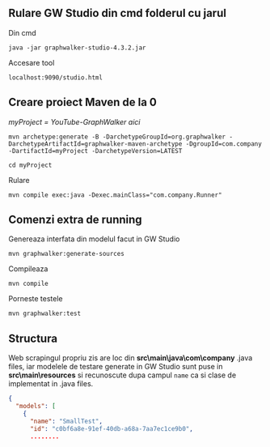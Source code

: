 ## Rulare GW Studio din cmd folderul cu jarul

Din cmd
```
java -jar graphwalker-studio-4.3.2.jar
```
Accesare tool
```
localhost:9090/studio.html
```

## Creare proiect Maven de la 0 

*myProject = YouTube-GraphWalker aici*

```
mvn archetype:generate -B -DarchetypeGroupId=org.graphwalker -DarchetypeArtifactId=graphwalker-maven-archetype -DgroupId=com.company -DartifactId=myProject -DarchetypeVersion=LATEST
```
```
cd myProject
```
Rulare
```
mvn compile exec:java -Dexec.mainClass="com.company.Runner"
```

## Comenzi extra de running
Genereaza interfata din modelul facut in GW Studio
```
mvn graphwalker:generate-sources
```
Compileaza
```
mvn compile
```
Porneste testele
```
mvn graphwalker:test
```
## Structura
Web scrapingul propriu zis are loc din **src\main\java\com\company** .java files, iar modelele de testare generate in GW Studio sunt puse in **src\main\resources** si recunoscute dupa campul ```name``` ca si clase de implementat in .java files.
```JSON
{
  "models": [
    {
      "name": "SmallTest",
      "id": "c0bf6a8e-91ef-40db-a68a-7aa7ec1ce9b0",
      ........
```
